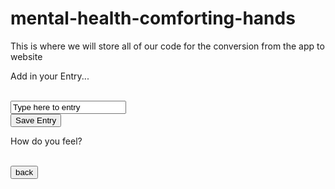 # mental-health-comforting-hands

This is where we will store all of our code for the conversion from the app to website
<!DOCTYPE html>
<html>
<head>
    <title> Reflective Journal</title>
</head>
<body>
    <p> Add in your Entry...</p>
    <br/>
    <input type="text" value="Type here to entry"/>
    <br/>
    <input type="button" value="Save Entry"/>
    <br>
    <p>How do you feel?</p>
    <br>
    <input type ="button" value="back"/>
</body>
</html>

